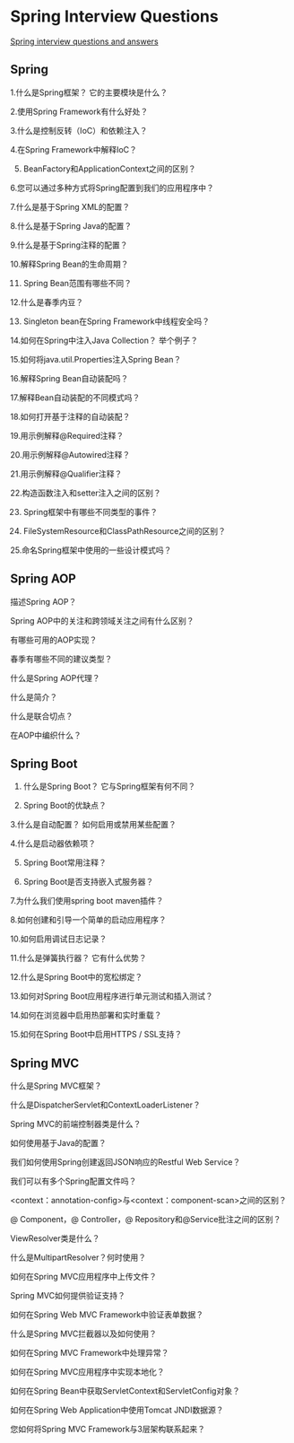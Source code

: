 # Spring Interview Questions

[Spring interview questions and answers](https://howtodoinjava.com/interview-questions/top-spring-interview-questions-with-answers/)  

## Spring  

1.什么是Spring框架？ 它的主要模块是什么？

2.使用Spring Framework有什么好处？

3.什么是控制反转（IoC）和依赖注入？

4.在Spring Framework中解释IoC？

5. BeanFactory和ApplicationContext之间的区别？

6.您可以通过多种方式将Spring配置到我们的应用程序中？

7.什么是基于Spring XML的配置？

8.什么是基于Spring Java的配置？

9.什么是基于Spring注释的配置？

10.解释Spring Bean的生命周期？

11. Spring Bean范围有哪些不同？

12.什么是春季内豆？

13. Singleton bean在Spring Framework中线程安全吗？

14.如何在Spring中注入Java Collection？ 举个例子？

15.如何将java.util.Properties注入Spring Bean？

16.解释Spring Bean自动装配吗？

17.解释Bean自动装配的不同模式吗？

18.如何打开基于注释的自动装配？

19.用示例解释@Required注释？

20.用示例解释@Autowired注释？

21.用示例解释@Qualifier注释？

22.构造函数注入和setter注入之间的区别？

23. Spring框架中有哪些不同类型的事件？

24. FileSystemResource和ClassPathResource之间的区别？

25.命名Spring框架中使用的一些设计模式吗？


##  Spring AOP

描述Spring AOP？

Spring AOP中的关注和跨领域关注之间有什么区别？

有哪些可用的AOP实现？

春季有哪些不同的建议类型？

什么是Spring AOP代理？

什么是简介？

什么是联合切点？

在AOP中编织什么？

## Spring Boot

1. 什么是Spring Boot？ 它与Spring框架有何不同？

2. Spring Boot的优缺点？

3.什么是自动配置？ 如何启用或禁用某些配置？

4.什么是启动器依赖项？

5. Spring Boot常用注释？

6. Spring Boot是否支持嵌入式服务器？

7.为什么我们使用spring boot maven插件？

8.如何创建和引导一个简单的启动应用程序？

10.如何启用调试日志记录？

11.什么是弹簧执行器？ 它有什么优势？

12.什么是Spring Boot中的宽松绑定？

13.如何对Spring Boot应用程序进行单元测试和插入测试？

14.如何在浏览器中启用热部署和实时重载？

15.如何在Spring Boot中启用HTTPS / SSL支持？

## Spring MVC

什么是Spring MVC框架？

什么是DispatcherServlet和ContextLoaderListener？

Spring MVC的前端控制器类是什么？

如何使用基于Java的配置？

我们如何使用Spring创建返回JSON响应的Restful Web Service？

我们可以有多个Spring配置文件吗？

<context：annotation-config>与<context：component-scan>之间的区别？

@ Component，@ Controller，@ Repository和@Service批注之间的区别？

ViewResolver类是什么？

什么是MultipartResolver？何时使用？

如何在Spring MVC应用程序中上传文件？

Spring MVC如何提供验证支持？

如何在Spring Web MVC Framework中验证表单数据？

什么是Spring MVC拦截器以及如何使用？

如何在Spring MVC Framework中处理异常？

如何在Spring MVC应用程序中实现本地化？

如何在Spring Bean中获取ServletContext和ServletConfig对象？

如何在Spring Web Application中使用Tomcat JNDI数据源？

您如何将Spring MVC Framework与3层架构联系起来？


